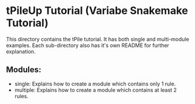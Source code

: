 # tPileUp Tutorial (Variabe Snakemake Tutorial)
This directory contains the tPile tutorial. It has both single and multi-module examples. Each sub-directory
also has it's own README for further explanation. 

## Modules:
 * single: Explains how to create a module which contains only 1 rule.
 * multiple: Explains how to create a module which contains at least 2 rules.

